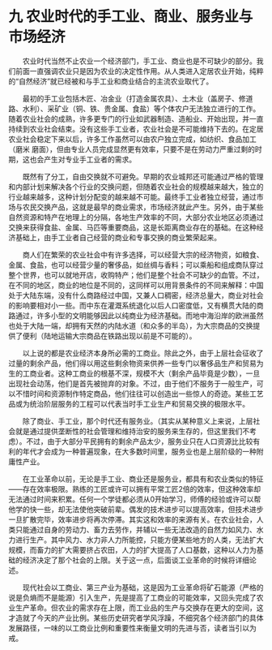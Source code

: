# 九 农业时代的手工业、商业、服务业与市场经济 

　　农业时代当然不止农业一个经济部门，手工业、商业也是不可缺少的部分。我们前面一直强调农业只是因为农业的决定性作用。从人类进入定居农业开始，纯粹的“自然经济”就已经被和与手工业和商业结合的主流农业取代了。

　　最初的手工业包括木匠、冶金业（打造金属农具）、土木业（盖房子、修道路、水利）、采矿业（铜、铁、贵金属、食盐）等个体农户无法独立进行的工作。随着农业社会的成熟，许多更专门的行业如武器制造、造船业、开始出现，并一直持续到农业社会结束。没有这些手工业者，农业社会是不可能维持下去的。在定居农业社会稳定下来以后，许多工作虽然可以由农户独立完成，如纺织、食品加工（磨米 磨面），但由专业人员完成显然更有效率，只要不是在劳动力严重过剩的时期，这也会产生对专业手工业者的需求。

　　既然有了分工，自由交换就不可避免。早期的农业城邦还可能通过严格的管理和内部计划来解决各个行业的交换问题，但随着农业社会的规模越来越大，独立的行业越来越多，这种计划分配变的越来越不可能。最终手工业者独立经营，通过市场与农民交换产品，这就是最早的商业需求，市场经济就此产生。另外，由于某些自然资源和特产在地理上的分隔，各地生产效率的不同，大部分农业地区必须通过交换来获得食盐、金属、马匹等重要商品，这是长距离商业存在的基础。在这种经济基础上，由手工业者自己经营的商业和专事交换的商业繁荣起来。

　　商人们在繁荣的农业社会中有许多选择，可以经营大宗的经济物资，如粮食、金属、食盐，也可以经营少量的奢侈品，如丝绸与香料；可以乘船和组成商队穿过整个世界，也可以就地开店，收购特产；他们是整个社会不可缺少的血管。不过，在不同的地区，商业的地位是不同的，这同样可以用背景条件的不同来解释：中国处于大陆东端，没有什么商路经过中国，又兼人口稠密，经济总量大，商业对社会的影响要相对小一些。而中东在灌溉系统退化以后人口密度低，又有横贯大陆的商路通过，许多小型的文明能够因此以纯商业为经济基础。而地中海沿岸的欧洲虽然也处于大陆一端，却拥有天然的内陆水道（和众多的半岛），为大宗商品的交换提供了便利（陆地运输大宗商品在铁路出现以前是不可能的）。

　　以上说的都是农业经济本身所必需的工商业。除此之外，由于上层社会征收了过量的剩余产品，他们得以用这些剩余物资来供养一些专门以奢侈品生产和贸易为生的工商业者。这种工商业的根基不深，规模不大（剩余产品毕竟是少数），一旦出现社会动荡，他们是首先被抛弃的对象。不过，由于他们不服务于一般生产，可以不惜时间和资源制作特定商品，他们往往可以创造出一些惊人的奇迹。某些工艺品或为统治阶层服务的工程可以代表当时手工业生产和贸易交换的极限水平。

　　除了商业、手工业，那个时代还有服务业。（其实从某种意义上来说，上层社会就是通过提供垄断性的社会管理和维持治安的服务来生存的，但这里我们不考虑）。不过，由于大部分平民拥有的剩余产品太少，服务业只在人口资源比比较有利的年代才会成为一种普遍现象，在大多数时间里，服务业也是上层阶级的一种附庸性产业。

　　在工业革命以前，无论是手工业、商业还是服务业，都具有和农业类似的特征——存在效率极限。熟练的工匠或许可以拥有平常工匠2倍的效率，但这种效率却无法通过时间来积累。任何一个学徒都必须从0开始学习，师傅的经验或许可以帮他学的快一些，却无法使他突破前辈。偶发的技术进步可以提高效率，但技术进步一旦扩散完毕，效率进步将再次停滞。其实这和效率的来源有关。在农业社会，人类只能通过自身的劳动力、畜力去劳作，并辅以一些无法改造的自然力如风力、水力进行生产。其中风力、水力非人力所能控，只能方便某些地方的人类，无法扩大规模，而畜力的扩大需要挤占农田，人力的扩大提高了人口基数，这种以人力为基础的经济决定了那个社会的上限。关于这一点，后面谈工业革命的时候将详细论述。

　　现代社会以工商业、第三产业为基础，这是因为工业革命将矿石能源（严格的说是负熵而不是能源）引入生产，先是提高了工商业的可能效率，又回头完成了农业生产革命。但农业的需求存在上限，而工业品的生产与交换存在更大的空间，这才造就了今天的产业比例。某些历史研究者学风浮躁，不细究各个经济部门的具体发展路径，一味的以工商业比例和重要性来衡量文明的先进与否，读者当引以为戒。
